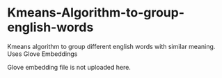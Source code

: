 # Kmeans-Algorithm-to-group-english-words
Kmeans algorithm to group different english words with similar meaning.
Uses Glove Embeddings

Glove embedding file is not uploaded here.
